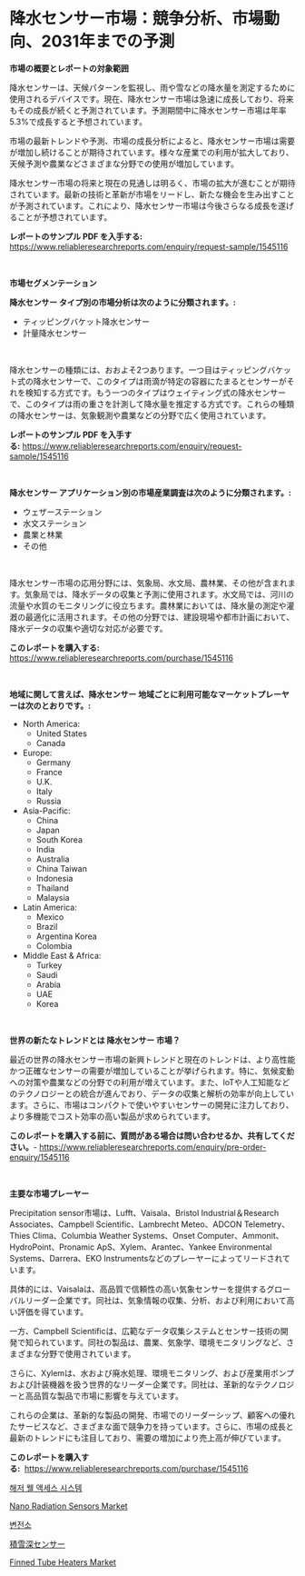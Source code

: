 <p><h1>降水センサー市場：競争分析、市場動向、2031年までの予測</h1></p><p><strong>市場の概要とレポートの対象範囲</strong></p>
<p><p>降水センサーは、天候パターンを監視し、雨や雪などの降水量を測定するために使用されるデバイスです。現在、降水センサー市場は急速に成長しており、将来もその成長が続くと予測されています。予測期間中に降水センサー市場は年率5.3%で成長すると予想されています。</p><p>市場の最新トレンドや予測、市場の成長分析によると、降水センサー市場は需要が増加し続けることが期待されています。様々な産業での利用が拡大しており、天候予測や農業などさまざまな分野での使用が増加しています。</p><p>降水センサー市場の将来と現在の見通しは明るく、市場の拡大が進むことが期待されています。最新の技術と革新が市場をリードし、新たな機会を生み出すことが予測されています。これにより、降水センサー市場は今後さらなる成長を遂げることが予想されています。</p></p>
<p><strong>レポートのサンプル PDF を入手する:</strong> <a href="https://www.reliableresearchreports.com/enquiry/request-sample/1545116">https://www.reliableresearchreports.com/enquiry/request-sample/1545116</a></p>
<p>&nbsp;</p>
<p><strong>市場セグメンテーション</strong></p>
<p><strong>降水センサー タイプ別の市場分析は次のように分類されます。:</strong></p>
<p><ul><li>ティッピングバケット降水センサー</li><li>計量降水センサー</li></ul></p>
<p>&nbsp;</p>
<p><p>降水センサーの種類には、おおよそ2つあります。一つ目はティッピングバケット式の降水センサーで、このタイプは雨滴が特定の容器にたまるとセンサーがそれを検知する方式です。もう一つのタイプはウェイティング式の降水センサーで、このタイプは雨の重さを計測して降水量を推定する方式です。これらの種類の降水センサーは、気象観測や農業などの分野で広く使用されています。</p></p>
<p><strong>レポートのサンプル PDF を入手する:</strong>&nbsp;<a href="https://www.reliableresearchreports.com/enquiry/request-sample/1545116">https://www.reliableresearchreports.com/enquiry/request-sample/1545116</a></p>
<p>&nbsp;</p>
<p><strong> 降水センサー アプリケーション別の市場産業調査は次のように分類されます。:</strong></p>
<p><ul><li>ウェザーステーション</li><li>水文ステーション</li><li>農業と林業</li><li>その他</li></ul></p>
<p>&nbsp;</p>
<p><p>降水センサー市場の応用分野には、気象局、水文局、農林業、その他が含まれます。気象局では、降水データの収集と予測に使用されます。水文局では、河川の流量や水質のモニタリングに役立ちます。農林業においては、降水量の測定や灌漑の最適化に活用されます。その他の分野では、建設現場や都市計画において、降水データの収集や適切な対応が必要です。</p></p>
<p><strong>このレポートを購入する:</strong>&nbsp; <a href="https://www.reliableresearchreports.com/purchase/1545116">https://www.reliableresearchreports.com/purchase/1545116</a></p>
<p>&nbsp;</p>
<p><strong>地域に関して言えば、降水センサー 地域ごとに利用可能なマーケットプレーヤーは次のとおりです。:</strong></p>
<p><ul>
    <li>
        North America:
        <ul>
            <li>United States</li>
            <li>Canada</li>
        </ul>
    </li>
    <li>
        Europe:
        <ul>
            <li>Germany</li>
            <li>France</li>
            <li>U.K.</li>
            <li>Italy</li>
            <li>Russia</li>
        </ul>
    </li>
    <li>
        Asia-Pacific:
        <ul>
            <li>China</li>
            <li>Japan</li>
            <li>South Korea</li>
            <li>India</li>
            <li>Australia</li>
            <li>China Taiwan</li>
            <li>Indonesia</li>
            <li>Thailand</li>
            <li>Malaysia</li>
        </ul>
    </li>
    <li>
        Latin America:
        <ul>
            <li>Mexico</li>
            <li>Brazil</li>
            <li>Argentina Korea</li>
            <li>Colombia</li>
        </ul>
    </li>
    <li>
        Middle East & Africa:
        <ul>
            <li>Turkey</li>
            <li>Saudi</li>
            <li>Arabia</li>
            <li>UAE</li>
            <li>Korea</li>
        </ul>
    </li>
    </ul></p>
<p>&nbsp;</p>
<p><strong>世界の新たなトレンドとは 降水センサー 市場？</strong></p>
<p><p>最近の世界の降水センサー市場の新興トレンドと現在のトレンドは、より高性能かつ正確なセンサーの需要が増加していることが挙げられます。特に、気候変動への対策や農業などの分野での利用が増えています。また、IoTや人工知能などのテクノロジーとの統合が進んでおり、データの収集と解析の効率が向上しています。さらに、市場はコンパクトで使いやすいセンサーの開発に注力しており、より多機能でコスト効率の高い製品が求められています。</p></p>
<p><strong>このレポートを購入する前に、質問がある場合は問い合わせるか、共有してください。</strong>- <a href="https://www.reliableresearchreports.com/enquiry/pre-order-enquiry/1545116">https://www.reliableresearchreports.com/enquiry/pre-order-enquiry/1545116</a></p>
<p>&nbsp;</p>
<p><strong>主要な市場プレーヤー</strong></p>
<p><p>Precipitation sensor市場は、Lufft、Vaisala、Bristol Industrial＆Research Associates、Campbell Scientific、Lambrecht Meteo、ADCON Telemetry、Thies Clima、Columbia Weather Systems、Onset Computer、Ammonit、HydroPoint、Pronamic ApS、Xylem、Arantec、Yankee Environmental Systems、Darrera、EKO Instrumentsなどのプレーヤーによってリードされています。</p><p>具体的には、Vaisalaは、高品質で信頼性の高い気象センサーを提供するグローバルリーダー企業です。同社は、気象情報の収集、分析、および利用において高い評価を得ています。</p><p>一方、Campbell Scientificは、広範なデータ収集システムとセンサー技術の開発で知られています。同社の製品は、農業、気象学、環境モニタリングなど、さまざまな分野で使用されています。</p><p>さらに、Xylemは、水および廃水処理、環境モニタリング、および産業用ポンプおよび計装機器を扱う世界的なリーダー企業です。同社は、革新的なテクノロジーと高品質な製品で市場に影響を与えています。</p><p>これらの企業は、革新的な製品の開発、市場でのリーダーシップ、顧客への優れたサービスなど、さまざまな面で競争力を持っています。さらに、市場の成長と最新のトレンドにも注目しており、需要の増加により売上高が伸びています。</p></p>
<p><strong>このレポートを購入する:</strong>&nbsp;&nbsp;<a href="https://www.reliableresearchreports.com/purchase/1545116">https://www.reliableresearchreports.com/purchase/1545116</a></p>
<p><p><a href="https://github.com/vs10l4sfg5c/Market-Research-Report-List-1/blob/main/401326112880.md">해저 웰 액세스 시스템</a></p><p><a href="https://www.linkedin.com/pulse/nano-radiation-sensors-market-size-trends-growth-outlook-bvlae?trackingId=V48XJabqpsG7GqMPYb1duQ%3D%3D">Nano Radiation Sensors Market</a></p><p><a href="https://github.com/Skyleitney456456/Market-Research-Report-List-1/blob/main/310817912881.md">변전소</a></p><p><a href="https://github.com/LeanneBruen2023/Market-Research-Report-List-1/blob/main/512582213891.md">積雪深センサー</a></p><p><a href="https://view.publitas.com/reportprime-1/finned-tube-heaters-market-provides-detailed-segmentation-of-this-market-based-on-type-application-and-region-and-forecast-for-the-period-from-2024-2031/">Finned Tube Heaters Market</a></p></p>